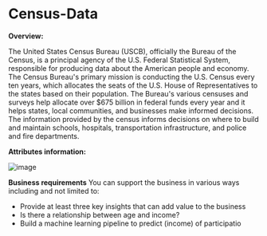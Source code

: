 # Census-Data

**Overview:**

The United States Census Bureau (USCB), officially the Bureau of the Census, is a principal agency 
of the U.S. Federal Statistical System, responsible for producing data about the American people and 
economy. The Census Bureau's primary mission is conducting the U.S. Census every ten years, which 
allocates the seats of the U.S. House of Representatives to the states based on their population. The 
Bureau's various censuses and surveys help allocate over $675 billion in federal funds every year and 
it helps states, local communities, and businesses make informed decisions. The information provided 
by the census informs decisions on where to build and maintain schools, hospitals, transportation 
infrastructure, and police and fire departments.

**Attributes information:**

![image](https://user-images.githubusercontent.com/58150666/175812883-6d35a4cd-c46d-4b6b-af33-d5a6cf3bd094.png)

**Business requirements** 
You can support the business in various ways including and not limited to:

* Provide at least three key insights that can add value to the business 
* Is there a relationship between age and income? 
* Build a machine learning pipeline to predict (income) of participatio
